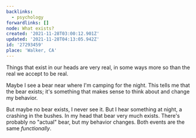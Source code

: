 ```yaml
---
backlinks:
  - psychology
forwardlinks: []
node: What exists?
created: '2021-11-28T03:00:12.901Z'
updated: '2021-11-28T04:13:05.942Z'
id: '27293459'
place: 'Walker, CA'
---
```


Things that exist in our heads are very real, in some ways more so than the real we accept to be real.

Maybe I see a bear near where I'm camping for the night. This tells me that the bear exists; it's something that makes sense to think about and change my behavior.

But maybe no bear exists, I never see it. But I hear something at night, a crashing in the bushes. In my head that bear very much exists. There's probably no "actual" bear, but my behavior changes. Both events are the same _functionally_.

